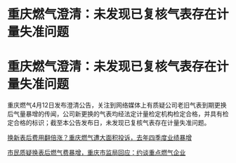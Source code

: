 # 重庆燃气澄清：未发现已复核气表存在计量失准问题

# 重庆燃气澄清：未发现已复核气表存在计量失准问题

重庆燃气4月12日发布澄清公告，关注到网络媒体上有质疑公司老旧气表到期更换后气量暴增的传闻，公司新更换的气表均经法定计量检定机构检定合格，并具有检定合格的标识；截至本公告发布日，未发现已复核气表存在计量失准问题。

[换新表后费用翻倍涨？重庆燃气遭大面积投诉，去年四季度业绩暴增](https://news.qq.com/rain/a/20240412A01NTP00)

[市民质疑换表后燃气费暴增，重庆市监局回应：约谈重点燃气企业](https://news.qq.com/rain/a/20240410A0A43R00)

